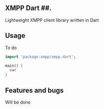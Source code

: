 ## XMPP Dart ##.

Lightweight XMPP client library written in Dart

## Usage

To do

```dart
import 'package:xmpp/xmpp.dart';

main() {
  var
}
```

## Features and bugs

Will be done
